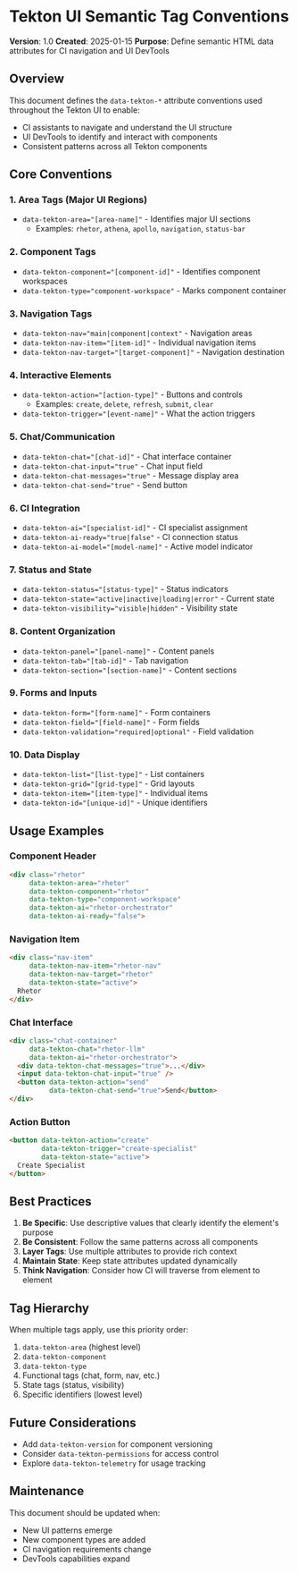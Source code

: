 # Tekton UI Semantic Tag Conventions
**Version**: 1.0
**Created**: 2025-01-15
**Purpose**: Define semantic HTML data attributes for CI navigation and UI DevTools

## Overview
This document defines the `data-tekton-*` attribute conventions used throughout the Tekton UI to enable:
- CI assistants to navigate and understand the UI structure
- UI DevTools to identify and interact with components
- Consistent patterns across all Tekton components

## Core Conventions

### 1. Area Tags (Major UI Regions)
- `data-tekton-area="[area-name]"` - Identifies major UI sections
  - Examples: `rhetor`, `athena`, `apollo`, `navigation`, `status-bar`

### 2. Component Tags
- `data-tekton-component="[component-id]"` - Identifies component workspaces
- `data-tekton-type="component-workspace"` - Marks component container

### 3. Navigation Tags
- `data-tekton-nav="main|component|context"` - Navigation areas
- `data-tekton-nav-item="[item-id]"` - Individual navigation items
- `data-tekton-nav-target="[target-component]"` - Navigation destination

### 4. Interactive Elements
- `data-tekton-action="[action-type]"` - Buttons and controls
  - Examples: `create`, `delete`, `refresh`, `submit`, `clear`
- `data-tekton-trigger="[event-name]"` - What the action triggers

### 5. Chat/Communication
- `data-tekton-chat="[chat-id]"` - Chat interface container
- `data-tekton-chat-input="true"` - Chat input field
- `data-tekton-chat-messages="true"` - Message display area
- `data-tekton-chat-send="true"` - Send button

### 6. CI Integration
- `data-tekton-ai="[specialist-id]"` - CI specialist assignment
- `data-tekton-ai-ready="true|false"` - CI connection status
- `data-tekton-ai-model="[model-name]"` - Active model indicator

### 7. Status and State
- `data-tekton-status="[status-type]"` - Status indicators
- `data-tekton-state="active|inactive|loading|error"` - Current state
- `data-tekton-visibility="visible|hidden"` - Visibility state

### 8. Content Organization
- `data-tekton-panel="[panel-name]"` - Content panels
- `data-tekton-tab="[tab-id]"` - Tab navigation
- `data-tekton-section="[section-name]"` - Content sections

### 9. Forms and Inputs
- `data-tekton-form="[form-name]"` - Form containers
- `data-tekton-field="[field-name]"` - Form fields
- `data-tekton-validation="required|optional"` - Field validation

### 10. Data Display
- `data-tekton-list="[list-type]"` - List containers
- `data-tekton-grid="[grid-type]"` - Grid layouts
- `data-tekton-item="[item-type]"` - Individual items
- `data-tekton-id="[unique-id]"` - Unique identifiers

## Usage Examples

### Component Header
```html
<div class="rhetor" 
     data-tekton-area="rhetor" 
     data-tekton-component="rhetor"
     data-tekton-type="component-workspace"
     data-tekton-ai="rhetor-orchestrator"
     data-tekton-ai-ready="false">
```

### Navigation Item
```html
<div class="nav-item" 
     data-tekton-nav-item="rhetor-nav"
     data-tekton-nav-target="rhetor"
     data-tekton-state="active">
  Rhetor
</div>
```

### Chat Interface
```html
<div class="chat-container"
     data-tekton-chat="rhetor-llm"
     data-tekton-ai="rhetor-orchestrator">
  <div data-tekton-chat-messages="true">...</div>
  <input data-tekton-chat-input="true" />
  <button data-tekton-action="send" 
          data-tekton-chat-send="true">Send</button>
</div>
```

### Action Button
```html
<button data-tekton-action="create"
        data-tekton-trigger="create-specialist"
        data-tekton-state="active">
  Create Specialist
</button>
```

## Best Practices

1. **Be Specific**: Use descriptive values that clearly identify the element's purpose
2. **Be Consistent**: Follow the same patterns across all components
3. **Layer Tags**: Use multiple attributes to provide rich context
4. **Maintain State**: Keep state attributes updated dynamically
5. **Think Navigation**: Consider how CI will traverse from element to element

## Tag Hierarchy
When multiple tags apply, use this priority order:
1. `data-tekton-area` (highest level)
2. `data-tekton-component` 
3. `data-tekton-type`
4. Functional tags (chat, form, nav, etc.)
5. State tags (status, visibility)
6. Specific identifiers (lowest level)

## Future Considerations
- Add `data-tekton-version` for component versioning
- Consider `data-tekton-permissions` for access control
- Explore `data-tekton-telemetry` for usage tracking

## Maintenance
This document should be updated when:
- New UI patterns emerge
- New component types are added
- CI navigation requirements change
- DevTools capabilities expand
